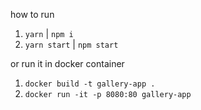 how to run
1. `yarn` | `npm i`
2. `yarn start` | `npm start`

or run it in docker container

1. `docker build -t gallery-app .`
2. `docker run -it -p 8080:80 gallery-app`
